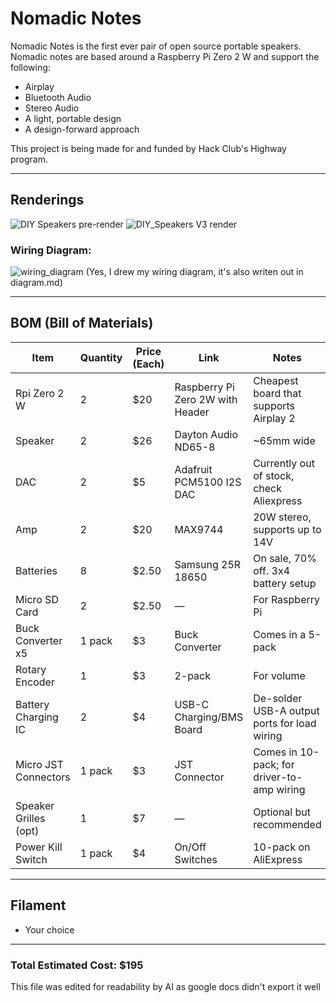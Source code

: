 # Nomadic Notes

Nomadic Notes is the first ever pair of open source portable speakers. Nomadic notes are based around a Raspberry Pi Zero 2 W and support the following:

- Airplay  
- Bluetooth Audio  
- Stereo Audio  
- A light, portable design  
- A design-forward approach  

This project is being made for and funded by Hack Club's Highway program.


---

## Renderings
![DIY Speakers pre-render](https://github.com/user-attachments/assets/987dfda2-115a-4a7a-a391-c62863df83d7)
![DIY_Speakers V3 render](https://github.com/user-attachments/assets/03d08708-adbc-46e0-aafc-932aa7487806)


### Wiring Diagram:

![wiring_diagram](https://github.com/user-attachments/assets/d16e5d13-0055-46d1-b30b-a695207192c5)
(Yes, I drew my wiring diagram, it's also writen out in diagram.md)



---

## BOM (Bill of Materials)

| Item                  | Quantity | Price (Each) | Link | Notes |
|-----------------------|----------|---------------|------|-------|
| Rpi Zero 2 W          | 2        | $20          | Raspberry Pi Zero 2W with Header | Cheapest board that supports Airplay 2 |
| Speaker               | 2        | $26          | Dayton Audio ND65-8 | ~65mm wide |
| DAC                   | 2        | $5           | Adafruit PCM5100 I2S DAC | Currently out of stock, check Aliexpress |
| Amp                   | 2        | $20          | MAX9744 | 20W stereo, supports up to 14V |
| Batteries             | 8        | $2.50        | Samsung 25R 18650 | On sale, 70% off. 3x4 battery setup |
| Micro SD Card         | 2        | $2.50        | — | For Raspberry Pi |
| Buck Converter x5     | 1 pack   | $3           | Buck Converter | Comes in a 5-pack |
| Rotary Encoder        | 1        | $3           | 2-pack | For volume |
| Battery Charging IC   | 2        | $4           | USB-C Charging/BMS Board | De-solder USB-A output ports for load wiring |
| Micro JST Connectors  | 1 pack   | $3           | JST Connector | Comes in 10-pack; for driver-to-amp wiring |
| Speaker Grilles (opt) | 1        | $7           | — | Optional but recommended |
| Power Kill Switch     | 1 pack   | $4           | On/Off Switches | 10-pack on AliExpress |

---

## Filament

- Your choice

---

### Total Estimated Cost: **$195**
This file was edited for readability by AI as google docs didn't export it well

